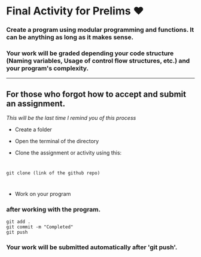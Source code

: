 # Final Activity for Prelims ❤

### Create a program using **modular** **programming** and **functions**. It can be anything as long as it makes sense.
### Your work will be graded depending your code structure (Naming variables, Usage of control flow structures, etc.) and your program's **complexity**.

---

## For those who forgot how to accept and submit an assignment.

_This will be the last time I remind you of this process_

- Create a folder

- Open the terminal of the directory

- Clone the assignment or activity using this:
#
	git clone (link of the github repo)
#
- Work on your program

### after working with the program.

	git add .
	git commit -m "Completed"
	git push

### Your work will be submitted automatically after 'git push'.